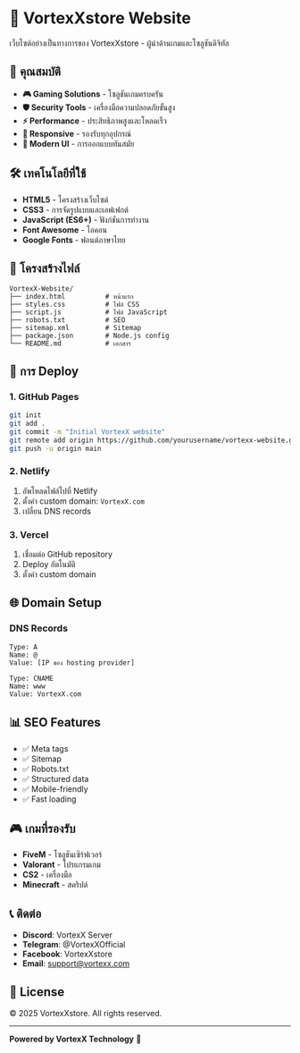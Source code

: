 # 🌟 VortexXstore Website

เว็บไซต์อย่างเป็นทางการของ VortexXstore - ผู้นำด้านเกมและโซลูชันดิจิทัล

## 🚀 คุณสมบัติ

- **🎮 Gaming Solutions** - โซลูชันเกมครบครัน
- **🛡️ Security Tools** - เครื่องมือความปลอดภัยขั้นสูง
- **⚡ Performance** - ประสิทธิภาพสูงและโหลดเร็ว
- **📱 Responsive** - รองรับทุกอุปกรณ์
- **🎨 Modern UI** - การออกแบบทันสมัย

## 🛠️ เทคโนโลยีที่ใช้

- **HTML5** - โครงสร้างเว็บไซต์
- **CSS3** - การจัดรูปแบบและเอฟเฟกต์
- **JavaScript (ES6+)** - ฟังก์ชันการทำงาน
- **Font Awesome** - ไอคอน
- **Google Fonts** - ฟอนต์ภาษาไทย

## 📁 โครงสร้างไฟล์

```
VortexX-Website/
├── index.html          # หน้าแรก
├── styles.css          # ไฟล์ CSS
├── script.js           # ไฟล์ JavaScript
├── robots.txt          # SEO
├── sitemap.xml         # Sitemap
├── package.json        # Node.js config
└── README.md           # เอกสาร
```

## 🚀 การ Deploy

### 1. GitHub Pages
```bash
git init
git add .
git commit -m "Initial VortexX website"
git remote add origin https://github.com/yourusername/vortexx-website.git
git push -u origin main
```

### 2. Netlify
1. อัพโหลดไฟล์ไปที่ Netlify
2. ตั้งค่า custom domain: `VortexX.com`
3. เปลี่ยน DNS records

### 3. Vercel
1. เชื่อมต่อ GitHub repository
2. Deploy อัตโนมัติ
3. ตั้งค่า custom domain

## 🌐 Domain Setup

### DNS Records
```
Type: A
Name: @
Value: [IP ของ hosting provider]

Type: CNAME
Name: www
Value: VortexX.com
```

## 📊 SEO Features

- ✅ Meta tags
- ✅ Sitemap
- ✅ Robots.txt
- ✅ Structured data
- ✅ Mobile-friendly
- ✅ Fast loading

## 🎮 เกมที่รองรับ

- **FiveM** - โซลูชันเซิร์ฟเวอร์
- **Valorant** - โปรแกรมเกม
- **CS2** - เครื่องมือ
- **Minecraft** - สคริปต์

## 📞 ติดต่อ

- **Discord**: VortexX Server
- **Telegram**: @VortexXOfficial
- **Facebook**: VortexXstore
- **Email**: support@vortexx.com

## 📄 License

© 2025 VortexXstore. All rights reserved.

---

**Powered by VortexX Technology** 🚀 